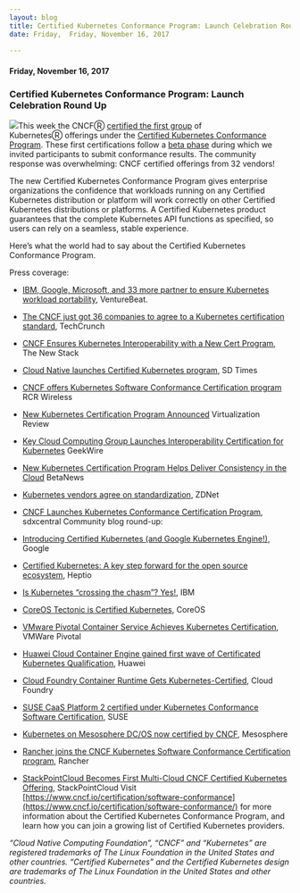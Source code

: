 ```yaml
---
layout: blog
title: Certified Kubernetes Conformance Program: Launch Celebration Round Up
date: Friday,  Friday, November 16, 2017 
 
---
```

#### Friday, November 16, 2017 
### Certified Kubernetes Conformance Program: Launch Celebration Round Up 
  
[![](https://1.bp.blogspot.com/-YasPeoIh8tA/Wg28rH4dzXI/AAAAAAAAAHg/Hfk2dnUoav4XMefGyjzMWdJMZbu1QJFagCK4BGAYYCw/s200/certified_kubernetes_color.png)](http://1.bp.blogspot.com/-YasPeoIh8tA/Wg28rH4dzXI/AAAAAAAAAHg/Hfk2dnUoav4XMefGyjzMWdJMZbu1QJFagCK4BGAYYCw/s1600/certified_kubernetes_color.png)This week the CNCFⓇ [certified the first group](https://www.cncf.io/announcement/2017/11/13/cloud-native-computing-foundation-launches-certified-kubernetes-program-32-conformant-distributions-platforms/) of KubernetesⓇ&nbsp;offerings under the [Certified Kubernetes Conformance Program](https://www.cncf.io/certification/software-conformance/). These first certifications follow a [beta phase](http://blog.kubernetes.io/2017/10/software-conformance-certification.html) during which we invited participants to submit conformance results. The community response was overwhelming: CNCF certified offerings from 32 vendors!  
  
The new Certified Kubernetes Conformance Program gives enterprise organizations the confidence that workloads running on any Certified Kubernetes distribution or platform will work correctly on other Certified Kubernetes distributions or platforms. A Certified Kubernetes product guarantees that the complete Kubernetes API functions as specified, so users can rely on a seamless, stable experience.  
  
Here’s what the world had to say about the Certified Kubernetes Conformance Program.  
  
Press coverage:  

- [IBM, Google, Microsoft, and 33 more partner to ensure Kubernetes workload portability](https://venturebeat.com/2017/11/13/ibm-google-microsoft-and-33-more-partner-to-ensure-kubernetes-workload-portability/), VentureBeat.
- [The CNCF just got 36 companies to agree to a Kubernetes certification standard](https://techcrunch.com/2017/11/13/the-cncf-just-got-36-companies-to-agree-to-a-kubernetes-certification-standard/), TechCrunch
- [CNCF Ensures Kubernetes Interoperability with a New Cert Program](https://thenewstack.io/cncf-introduces-c/), The New Stack
- [Cloud Native launches Certified Kubernetes program](https://sdtimes.com/cloud-native-launches-certified-kubernetes-program/), SD Times
- [CNCF offers Kubernetes Software Conformance Certification program](https://www.rcrwireless.com/20171113/interoperability-standards-congealing-via-certified-kubernetes-program-tag27) RCR Wireless&nbsp;
- [New Kubernetes Certification Program Announced](https://virtualizationreview.com/articles/2017/11/13/new-kubernetes-certification-program-announced.aspx) Virtualization Review&nbsp;
- [Key Cloud Computing Group Launches Interoperability Certification for Kubernetes](https://www.geekwire.com/2017/key-cloud-computing-group-launches-interoperability-certification-kubernetes/) GeekWire
- [New Kubernetes Certification Program Helps Deliver Consistency in the Cloud](https://betanews.com/2017/11/13/kubernetes-certification-cloud/) BetaNews
- ​[Kubernetes vendors agree on standardization](http://www.zdnet.com/article/kubernetes-vendors-agree-on-standardization/), ZDNet
- [CNCF Launches Kubernetes Conformance Certification Program](https://www.sdxcentral.com/articles/news/cncf-kubernetes-conformance-program-provides-seal-of-approval/2017/11/), sdxcentral
Community blog round-up:  

- [Introducing Certified Kubernetes (and Google Kubernetes Engine!)](https://cloudplatform.googleblog.com/2017/11/introducing-Certified-Kubernetes-and-Google-Kubernetes-Engine.html), Google
- [Certified Kubernetes: A key step forward for the open source ecosystem](https://blog.heptio.com/certified-kubernetes-a-key-step-forward-for-the-open-source-ecosystem-1f845df65898), Heptio
- [Is Kubernetes “crossing the chasm”? Yes!](https://developer.ibm.com/code/2017/11/13/is-kubernetes-crossing-the-chasm-yes/), IBM
- [CoreOS Tectonic is Certified Kubernetes](https://coreos.com/blog/coreos-tectonic-is-certified-kubernetes), CoreOS
- [VMware Pivotal Container Service Achieves Kubernetes Certification](https://blogs.vmware.com/cloudnative/2017/11/13/vmware-pivotal-container-service-achieves-kubernetes-certification/), VMWare Pivotal
- [Huawei Cloud Container Engine gained first wave of Certificated Kubernetes Qualification](http://www.huaweicloud.com/en-us/news/1510655878651.html), Huawei
- [Cloud Foundry Container Runtime Gets Kubernetes-Certified](https://cloudfoundry.org/cloud-foundry-container-runtime-gets-kubernetes-certified/), Cloud Foundry
- [SUSE CaaS Platform 2 certified under Kubernetes Conformance Software Certification](https://www.suse.com/communities/blog/suse-caas-platform-2-certified-kubernetes-conformance-software-certification/), SUSE
- [Kubernetes on Mesosphere DC/OS now certified by CNCF](https://mesosphere.com/blog/kubernetes-on-mesosphere-dcos-now-certified-by-cncf/), Mesosphere
- [Rancher joins the CNCF Kubernetes Software Conformance Certification program](https://rancher.com/joining-k8s-conformance-program/), Rancher
- [StackPointCloud Becomes First Multi-Cloud CNCF Certified Kubernetes Offering](https://blog.stackpoint.io/stackpointcloud-becomes-first-multi-cloud-cncf-certified-kubernetes-offering-3c7983a71c5f), StackPointCloud
Visit [https://www.cncf.io/certification/software-conformance](https://www.cncf.io/certification/software-conformance/) for more information about the Certified Kubernetes Conformance Program, and learn how you can join a growing list of Certified Kubernetes providers.  
  
_“Cloud Native Computing Foundation”, “CNCF” and “Kubernetes” are registered trademarks of The Linux Foundation in the United States and other countries. “Certified Kubernetes” and the Certified Kubernetes design are trademarks of The Linux Foundation in the United States and other countries._
